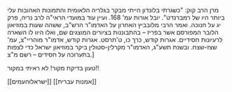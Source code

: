מרן הרב קוק: "כשגרתי בלונדון הייתי מבקר בגלריה הלאומית והתמונות האהובות עלי ביותר היו של רמברנדט". יובל אורות עמ' 168. ועיין עוד במועדי הראי"ה לרב נריה, פרק יג על חנוכה. ואמר הרבי מלובביץ האחרון על האדמו"ר הרש"ב, ששהה שעות במוזיאון הלובר המפורסם אשר בפריז – בהתבוננות בציורים המוצגים שם, ואלו היוו לו השארה לרעיונות חסידיים. אגרות קודש, כרך כו, ט'תרסט. אגרות קודש, אדמו"ר מוהריי"צ, עמ' שצז-שצח. ובשנת תשע"ג, האדמו"ר מקרלין-סטולין ביקר במוזיאון ישראל כדי לצפות בתערוכה על חסידים – רשם מ"צ.]

טעון בדיקת מקור! לא ראיתי במקור!!

[[ישראלוהעמים]]
[[אמנות עברית]]
